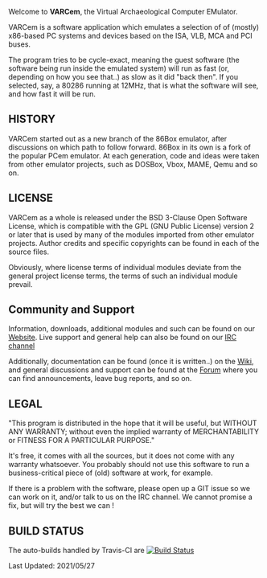 Welcome to **VARCem**, the Virtual Archaeological Computer EMulator.

VARCem is a software application which emulates a selection of of (mostly)
x86-based PC systems and devices based on the ISA, VLB, MCA and PCI buses.

The program tries to be cycle-exact, meaning the guest software (the software
being run inside the emulated system) will run as fast (or, depending on how
you see that..) as slow as it did "back then".  If you selected, say, a 80286
running at 12MHz, that is what the software will see, and how fast it will be
run.


HISTORY
-------
VARCem started out as a new branch of the 86Box emulator, after discussions 
on which path to follow forward. 86Box in its own is a fork of the popular
PCem emulator. At each generation, code and ideas were taken from other
emulator projects, such as DOSBox, Vbox, MAME, Qemu and so on.


LICENSE
-------
VARCem as a whole is released under the BSD 3-Clause Open Software License,
which is compatible with the GPL (GNU Public License) version 2 or later that
is used by many of the modules imported from other emulator projects. Author
credits and specific copyrights can be found in each of the source files.

Obviously, where license terms of individual modules deviate from the general
project license terms, the terms of such an individual module prevail.


Community and Support
---------------------
Information, downloads, additional modules and such can be found on our
[Website](http://www.VARCem.com/). Live support and general help can
also be found on our [IRC channel](https://kiwiirc.com/client/irc.varcem.com/?nick=VARCem_Guest|?#VARCem)

Additionally, documentation can be found (once it is written..) on the [Wiki](http://www.VARCem.com/?page=wiki),
and general discussions and support can be found at the [Forum](http://www.VARCem.com/?page=forum) where you
can find announcements, leave bug reports, and so on.


LEGAL
-----
"This program is  distributed in the hope that it will be useful, but
WITHOUT   ANY  WARRANTY;  without  even   the  implied  warranty  of
MERCHANTABILITY  or FITNESS  FOR A PARTICULAR  PURPOSE."

It's free, it comes with all the sources, but it does not come with
any warranty whatsoever. You probably should not use this software to run
a business-critical piece of (old) software at work, for example.

If there is a problem with the software, please open up a GIT issue so we
can work on it, and/or talk to us on the IRC channel. We cannot promise a
fix, but will try the best we can !


BUILD STATUS
------------
The auto-builds handled by Travis-CI are [![Build Status](https://travis-ci.org/VARCem/VARCem.svg?branch=master)](https://travis-ci.org/VARCem/VARCem)

Last Updated: 2021/05/27
